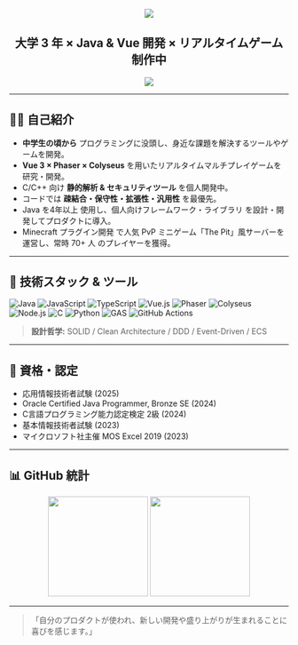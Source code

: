 <!-- ヘッダーバナー -->

<p align="center">
  <img src="https://capsule-render.vercel.app/api?type=waving&color=0:3b82f6,100:9333ea&height=200&section=header&text=Elic0de%20|%20学生%20エンジニア&fontColor=ffffff&fontSize=60&animation=fadeIn"/>
</p>

<h2 align="center">大学 3 年 × Java & Vue 開発 × リアルタイムゲーム制作中</h2>

<p align="center">
  <a href="mailto:san-j23005+job@sangi.jp"><img src="https://img.shields.io/badge/Email-D14836?style=for-the-badge&logo=gmail&logoColor=white"/></a>
</p>

---

## 🧑‍💻 自己紹介

* **中学生の頃から** プログラミングに没頭し、身近な課題を解決するツールやゲームを開発。
* **Vue 3 × Phaser × Colyseus** を用いたリアルタイムマルチプレイゲームを研究・開発。
* C/C++ 向け **静的解析 & セキュリティツール** を個人開発中。
* コードでは **疎結合・保守性・拡張性・汎用性** を最優先。
* Java を4年以上 使用し、個人向けフレームワーク・ライブラリ を設計・開発してプロダクトに導入。
* Minecraft プラグイン開発 で人気 PvP ミニゲーム「The Pit」風サーバーを運営し、常時 70+ 人 のプレイヤーを獲得。

---

## 🚀 技術スタック & ツール

![Java](https://img.shields.io/badge/-Java-007396?logo=java\&logoColor=white)
![JavaScript](https://img.shields.io/badge/-JavaScript-F7DF1E?logo=javascript\&logoColor=black)
![TypeScript](https://img.shields.io/badge/-TypeScript-3178C6?logo=typescript\&logoColor=white)
![Vue.js](https://img.shields.io/badge/-Vue.js-4FC08D?logo=vue.js\&logoColor=white)
![Phaser](https://img.shields.io/badge/-Phaser-3A96DD?logo=phaser\&logoColor=white)
![Colyseus](https://img.shields.io/badge/-Colyseus-4B4DED?logo=colyseus\&logoColor=white)
![Node.js](https://img.shields.io/badge/-Node.js-339933?logo=node.js\&logoColor=white)
![C](https://img.shields.io/badge/-C-A8B9CC?logo=c\&logoColor=white)
![Python](https://img.shields.io/badge/-Python-3776AB?logo=python\&logoColor=white)
![GAS](https://img.shields.io/badge/-Google%20Apps%20Script-4285F4?logo=google\&logoColor=white)
![GitHub Actions](https://img.shields.io/badge/-GitHub%20Actions-2088FF?logo=githubactions\&logoColor=white)

> **設計哲学:** SOLID / Clean Architecture / DDD / Event-Driven / ECS

---

## 🏅 資格・認定

- 応用情報技術者試験 (2025)
- Oracle Certified Java Programmer, Bronze SE (2024)
- C言語プログラミング能力認定検定 2級 (2024)
- 基本情報技術者試験 (2023)
- マイクロソフト社主催 MOS Excel 2019 (2023)

---

## 📊 GitHub 統計

<p align="center">
  <img src="https://github-readme-stats.vercel.app/api?username=Elic0de&show_icons=true&theme=tokyonight&hide_border=true" height="180">
  <img src="https://github-readme-stats.vercel.app/api/top-langs/?username=Elic0de&layout=compact&theme=tokyonight&hide_border=true" height="180">
</p>

---

> 「自分のプロダクトが使われ、新しい開発や盛り上がりが生まれることに喜びを感じます。」
